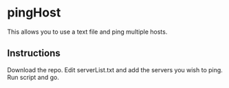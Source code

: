 # pingHost
This allows you to use a text file and ping multiple hosts.

## Instructions
Download the repo.  Edit serverList.txt and add the servers you wish to ping.  Run script and go.
